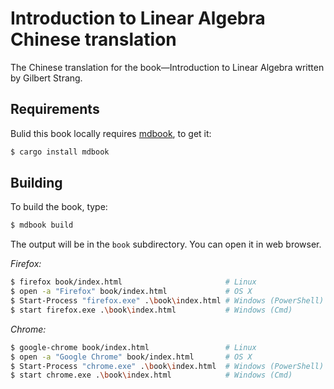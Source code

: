 # Introduction to Linear Algebra Chinese translation

The Chinese translation for the book&mdash;Introduction to Linear Algebra written by Gilbert Strang.

## Requirements

Bulid this book locally requires [mdbook], to get it:

[mdbook]: https://github.com/rust-lang-nursery/mdBook

```bash
$ cargo install mdbook
```

## Building 

To build the book, type:

```bash
$ mdbook build
```

The output will be in the `book` subdirectory. You can open it in web browser.

_Firefox:_
```bash
$ firefox book/index.html                       # Linux
$ open -a "Firefox" book/index.html             # OS X
$ Start-Process "firefox.exe" .\book\index.html # Windows (PowerShell)
$ start firefox.exe .\book\index.html           # Windows (Cmd)
```

_Chrome:_
```bash
$ google-chrome book/index.html                 # Linux
$ open -a "Google Chrome" book/index.html       # OS X
$ Start-Process "chrome.exe" .\book\index.html  # Windows (PowerShell)
$ start chrome.exe .\book\index.html            # Windows (Cmd)
```
